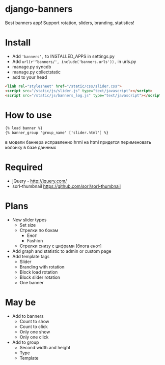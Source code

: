 ﻿django-banners
=========
Best banners app! Support rotation, sliders, branding, statistics!

# Install
* Add ```'banners',``` to INSTALLED_APPS in settings.py
* Add ```url(r'^banners/', include('banners.urls')),``` in urls.py
* manage.py syncdb
* manage.py collectstatic
* add to your head

```html
<link rel="stylesheet" href="/static/css/slider.css">
<script src="/static/js/slider.js" type="text/javascript"></script>
<script src="/static/js/banners_log.js" type="text/javascript"></script>
```
# How to use
```html
{% load banner %}
{% banner_group 'group_name' ['slider.html'] %}
```



в модели баннера исправленно hrml на html придется перименовать колонку в базе даннных



# Required
* jQuery - http://jquery.com/
* sorl-thumbnail https://github.com/sorl/sorl-thumbnail

# Plans
* New slider types
	* Set size
	* Стрелки по бокам
		* Eнот
		* Fashion
	* Стрелки снизу с цифрами [блога енот]
* Add graph and statistic to admin or custom page
* Add template tags
	* Slider
	* Branding with rotation
	* Block load rotation
	* Block slider rotation
	* One banner

# May be
* Add to banners
	* Count to show
	* Count to click
	* Only one show
	* Only one click
* Add to group
	* Second width and height
	* Type
	* Template
